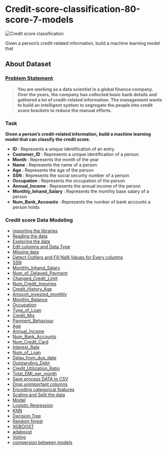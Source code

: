 # Credit-score-classification-80-score-7-models

![Credit score classification](Credit-score-classification.jpeg)


Given a person’s credit-related information, build a machine learning model that



## About Dataset 
### [Problem Statement](https://www.kaggle.com/datasets/parisrohan/credit-score-classification)
> **You are working as a data scientist in a global finance company. Over the years, the company has collected basic bank details and gathered a lot of credit-related information. The management wants to build an intelligent system to segregate the people into credit score brackets to reduce the manual efforts.**

### Task
**Given a person’s credit-related information, build a machine learning model that can classify the credit score.**

* **ID**         : Represents a unique identification of an entry
* **Customer_ID**           : Represents a unique identification of a person
* **Month**             : Represents the month of the year
* **Name**               : Represents the name of a person
* **Age**                 : Represents the age of the person
* **SSN**                   : Represents the social security number of a person
* **Occupation**            : Represents the occupation of the person
* **Annual_Income**         : Represents the annual income of the person
* **Monthly_Inhand_Salary** : Represents the monthly base salary of a person
* **Num_Bank_Accounts**     : Represents the number of bank accounts a person holds


### Credit score Data Modeling

* [importing the libraries](#importing-the-libraries)
* [Reading the data](#Reading-the-data)
* [Exploring the data](#Exploring-the-data)
* [Edit columns and Data Type](#Edit-columns-and-Data-Type)
* [Missing data](#Missing-data)
* [Detect Outliers and Fill NaN Values for Every columns](#Detect-Outliers-and-Fill-NaN-Values-for-Every-columns)
* [SSN](#SSN)
* [Monthly_Inhand_Salary](#Monthly_Inhand_Salary)
* [Num_of_Delayed_Payment](#Num_of_Delayed_Payment)
* [Changed_Credit_Limit](#Changed_Credit_Limit)
* [Num_Credit_Inquiries](#Num_Credit_Inquiries)
* [Credit_History_Age](#Credit_History_Age)
* [Amount_invested_monthly](#Amount_invested_monthly)
* [Monthly_Balance](#Monthly_Balance)
* [Occupation](#Occupation)
* [Type_of_Loan](#Type_of_Loan)
* [Credit_Mix](#Credit_Mix)
* [Payment_Behaviour](#Payment_Behaviour)
* [Age](#Age)
* [Annual_Income](#Annual_Income)
* [Num_Bank_Accounts](#Num_Bank_Accounts)
* [Num_Credit_Card](#Num_Credit_Card)
* [Interest_Rate](#Interest_Rate)
* [Num_of_Loan](#Num_of_Loan)
* [Delay_from_due_date](#Delay_from_due_date)
* [Outstanding_Debt](#Outstanding_Debt)
* [Credit_Utilization_Ratio](#Credit_Utilization_Ratio)
* [Total_EMI_per_month](#Total_EMI_per_month)
* [Save process DATA to CSV](#Save-process-DATA-to-CSV)
* [Drop unimportant columns](#Drop-unimportant-columns)
* [Encoding categorical features](#Encoding-categorical-features)
* [Scaling and Split the data](#Scaling-and-Split-the-data)
* [Model](#Model)
* [Logistic Regression](#Logistic-Regression)
* [KNN](#KNN)
* [Decision Tree](#Decision-Tree)
* [Random forest](#Random-forest)
* [XGBOOST](#XGBOOST)
* [adaboost](#adaboost)
* [Voting](#Voting)
* [compersion between models](#compersion-between-models)

